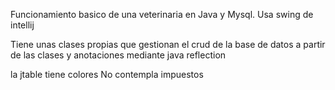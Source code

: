 Funcionamiento basico de una veterinaria en Java y Mysql. Usa swing de intellij

Tiene unas clases propias que gestionan el crud de la base de datos a partir de las clases y anotaciones mediante java reflection

la jtable tiene colores
No contempla impuestos
